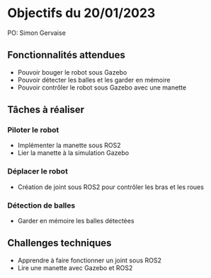 # Objectifs du 20/01/2023

PO: Simon Gervaise


## Fonctionnalités attendues

- Pouvoir bouger le robot sous Gazebo
- Pouvoir détecter les balles et les garder en mémoire
- Pouvoir contrôler le robot sous Gazebo avec une manette

## Tâches à réaliser

### Piloter le robot

- Implémenter la manette sous ROS2
- Lier la manette à la simulation Gazebo

### Déplacer le robot

- Création de joint sous ROS2 pour contrôler les bras et les roues

### Détection de balles

- Garder en mémoire les balles détectées


## Challenges techniques

- Apprendre à faire fonctionner un joint sous ROS2
- Lire une manette avec Gazebo et ROS2
